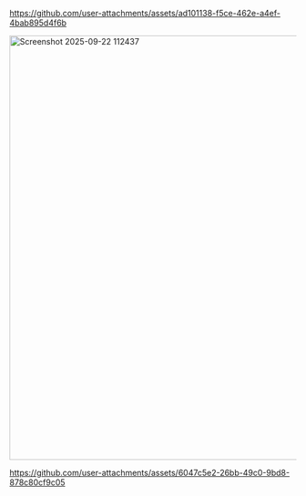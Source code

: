 

https://github.com/user-attachments/assets/ad101138-f5ce-462e-a4ef-4bab895d4f6b

<img width="1346" height="746" alt="Screenshot 2025-09-22 112437" src="https://github.com/user-attachments/assets/ec065fae-4469-4c02-8955-a129354232dd" />


https://github.com/user-attachments/assets/6047c5e2-26bb-49c0-9bd8-878c80cf9c05

